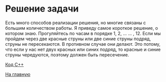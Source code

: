 <h1> Решение задачи </h1>

Есть много способов реализации решения, но многие связаны с большим количеством работы. Я приведу самое короткое решение, о котором знаю. Прогуляйтесь по часам в порядке 1, 2, … … , 12. Если мы пройдем через две красные струны или две синие струны подряд, струны не пересекаются. В противном случае они делают. Это потому, что если у нас нет двух красных или синих подряд, то красные и синие струны чередуются, поэтому должен быть пересечение.

[Код С++](Solution_K.cpp)

[На главную](README.md)